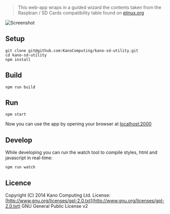 > This web-app wraps in a guided wizard the contents taken from the Raspbian / SD Cards compatibility table found on [elinux.org](http://elinux.org/RPi_SD_cards)

![Screenshot](http://oi58.tinypic.com/xdtpbc.jpg)

## Setup

	git clone git@github.com:KanoComputing/kano-sd-utility.git
	cd kano-sd-utility
	npm install
	
## Build

	npm run build

## Run

	npm start

Now you can use the app by opening your browser at [localhost:2000](http://localhost:2000)

## Develop

While developing you can run the watch tool to compile styles, html and javascript in real-time:


	npm run watch

## Licence

Copyright (C) 2014 Kano Computing Ltd.
License: [http://www.gnu.org/licenses/gpl-2.0.txt](http://www.gnu.org/licenses/gpl-2.0.txt) GNU General Public License v2